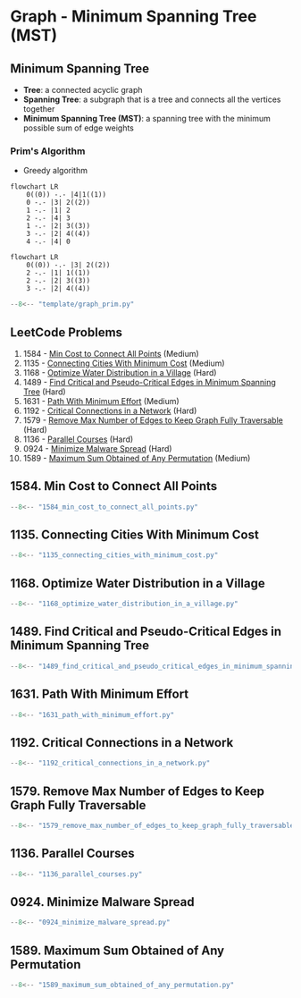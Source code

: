 # Graph - Minimum Spanning Tree (MST)

## Minimum Spanning Tree

- **Tree**: a connected acyclic graph
- **Spanning Tree**: a subgraph that is a tree and connects all the vertices together
- **Minimum Spanning Tree (MST)**: a spanning tree with the minimum possible sum of edge weights

### Prim's Algorithm

- Greedy algorithm

```mermaid
flowchart LR
    0((0)) -.- |4|1((1))
    0 -.- |3| 2((2))
    1 -.- |1| 2
    2 -.- |4| 3
    1 -.- |2| 3((3))
    3 -.- |2| 4((4))
    4 -.- |4| 0
```

```mermaid
flowchart LR
    0((0)) -.- |3| 2((2))
    2 -.- |1| 1((1))
    2 -.- |2| 3((3))
    3 -.- |2| 4((4))
```

```python
--8<-- "template/graph_prim.py"
```

## LeetCode Problems

1. 1584 - [Min Cost to Connect All Points](https://leetcode.com/problems/min-cost-to-connect-all-points/) (Medium)
2. 1135 - [Connecting Cities With Minimum Cost](https://leetcode.com/problems/connecting-cities-with-minimum-cost/) (Medium)
3. 1168 - [Optimize Water Distribution in a Village](https://leetcode.com/problems/optimize-water-distribution-in-a-village/) (Hard)
4. 1489 - [Find Critical and Pseudo-Critical Edges in Minimum Spanning Tree](https://leetcode.com/problems/find-critical-and-pseudo-critical-edges-in-minimum-spanning-tree/) (Hard)
5. 1631 - [Path With Minimum Effort](https://leetcode.com/problems/path-with-minimum-effort/) (Medium)
6. 1192 - [Critical Connections in a Network](https://leetcode.com/problems/critical-connections-in-a-network/) (Hard)
7. 1579 - [Remove Max Number of Edges to Keep Graph Fully Traversable](https://leetcode.com/problems/remove-max-number-of-edges-to-keep-graph-fully-traversable/) (Hard)
8. 1136 - [Parallel Courses](https://leetcode.com/problems/parallel-courses/) (Hard)
9. 0924 - [Minimize Malware Spread](https://leetcode.com/problems/minimize-malware-spread/) (Hard)
10. 1589 - [Maximum Sum Obtained of Any Permutation](https://leetcode.com/problems/maximum-sum-obtained-of-any-permutation/) (Medium)

## 1584. Min Cost to Connect All Points

```python
--8<-- "1584_min_cost_to_connect_all_points.py"
```

## 1135. Connecting Cities With Minimum Cost

```python
--8<-- "1135_connecting_cities_with_minimum_cost.py"
```

## 1168. Optimize Water Distribution in a Village

```python
--8<-- "1168_optimize_water_distribution_in_a_village.py"
```

## 1489. Find Critical and Pseudo-Critical Edges in Minimum Spanning Tree

```python
--8<-- "1489_find_critical_and_pseudo_critical_edges_in_minimum_spanning_tree.py"
```

## 1631. Path With Minimum Effort

```python
--8<-- "1631_path_with_minimum_effort.py"
```

## 1192. Critical Connections in a Network

```python
--8<-- "1192_critical_connections_in_a_network.py"
```

## 1579. Remove Max Number of Edges to Keep Graph Fully Traversable

```python
--8<-- "1579_remove_max_number_of_edges_to_keep_graph_fully_traversable.py"
```

## 1136. Parallel Courses

```python
--8<-- "1136_parallel_courses.py"
```

## 0924. Minimize Malware Spread

```python
--8<-- "0924_minimize_malware_spread.py"
```

## 1589. Maximum Sum Obtained of Any Permutation

```python
--8<-- "1589_maximum_sum_obtained_of_any_permutation.py"
```
